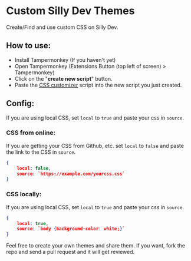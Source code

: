 # Custom Silly Dev Themes

Create/Find and use custom CSS on Silly Dev.

## How to use: 
- Install Tampermonkey (If you haven't yet)
- Open Tampermonkey (Extensions Button (top left of screen) > Tampermonkey)
- Click on the "**create new script**" button.
- Paste the [CSS customizer](https://github.com/itsprobablyjackson/customsillydevthemes/blob/main/css.js) script into the new script you just created.

## Config:

If you are using local CSS, set `local` to `true` and paste your css in `source`.

### CSS from online:
If you are getting your CSS from Github, etc. set `local` to `false` and paste the link to the CSS in `source`. 
```json
{
    local: false, 
    source: `https://example.com/yourcss.css`
}
```

### CSS locally:
If you are using local CSS, set `local` to `true` and paste your css in `source`.
```json
{
    local: true, 
    source: `body {background-color: white;}`
}
```
Feel free to create your own themes and share them. If you want, fork the repo and send a pull request and it will get reviewed.